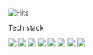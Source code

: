 ###

<!--
**dsjgm921/dsjgm921** is a ✨ _special_ ✨ repository because its `README.md` (this file) appears on your GitHub profile.

Here are some ideas to get you started:

- 🔭 I’m currently working on ...
- 🌱 I’m currently learning ...
- 👯 I’m looking to collaborate on ...
- 🤔 I’m looking for help with ...
- 💬 Ask me about ...
- 📫 How to reach me: ...
- 😄 Pronouns: ...
- ⚡ Fun fact: ...
-->

[![Hits](https://hits.seeyoufarm.com/api/count/incr/badge.svg?url=https%3A%2F%2Fgithub.com%2Fdsjgm921&count_bg=%236CC3D9&title_bg=%23178E77&icon=&icon_color=%23E7E7E7&title=hits&edge_flat=false)](https://hits.seeyoufarm.com)

Tech stack 

<img src="https://img.shields.io/badge/R-eeeeee?style=plastic&logo=R&logoColor=blue"/> <img src="https://img.shields.io/badge/Python-f3f6f4?style=plastic&logo=Python&logoColor=blue"/> <img src="https://img.shields.io/badge/Pytorch-eeeeee?style=plastic&logo=Pytorch&logoColor=red"/> <img src="https://img.shields.io/badge/Tensorflow-f3f6f4?style=plastic&logo=Tensorflow&logoColor=orange"/> <img src="https://img.shields.io/badge/SQL-eeeeee?style=plastic&logo=MySQL&logoColor=yellow"/> <img src="https://img.shields.io/badge/RDS-f3f6f4?style=plastic&logo=Amazon RDS&logoColor=blue"/> <img src="https://img.shields.io/badge/SPSS-eeeeee?style=plastic&logo=SPSS&logoColor=red"/> <img src="https://img.shields.io/badge/Tableau-f3f6f4?style=plastic&logo=Tableau&logoColor=green"/>
